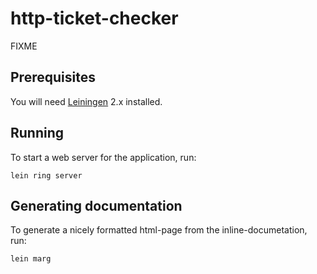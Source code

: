 # http-ticket-checker

FIXME

## Prerequisites

You will need [Leiningen][1] 2.x installed.

[1]: https://github.com/technomancy/leiningen

## Running

To start a web server for the application, run:

    lein ring server

## Generating documentation

To generate a nicely formatted html-page from the inline-documetation, run:

    lein marg

